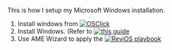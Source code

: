 This is how I setup my Microsoft Windows installation.

1. Install windows from [![OSClick](https://img.shields.io/badge/OSClick-purple)](https://os.click/en)
2. Install Windows. (Refer to [![this guide](https://img.shields.io/badge/This_guide-red)](https://rtech.support/installations/install-11/)
3. Use AME Wizard to apply the [![ReviOS playbook](https://img.shields.io/badge/Revi_OS-playbook-red
)](https://revi.cc)


